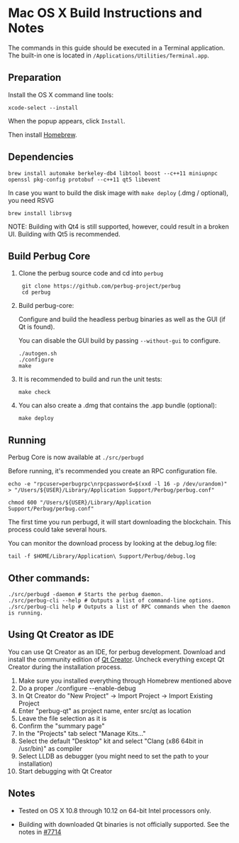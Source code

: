 Mac OS X Build Instructions and Notes
====================================
The commands in this guide should be executed in a Terminal application.
The built-in one is located in `/Applications/Utilities/Terminal.app`.

Preparation
-----------
Install the OS X command line tools:

`xcode-select --install`

When the popup appears, click `Install`.

Then install [Homebrew](http://brew.sh).

Dependencies
----------------------

    brew install automake berkeley-db4 libtool boost --c++11 miniupnpc openssl pkg-config protobuf --c++11 qt5 libevent

In case you want to build the disk image with `make deploy` (.dmg / optional), you need RSVG

    brew install librsvg

NOTE: Building with Qt4 is still supported, however, could result in a broken UI. Building with Qt5 is recommended.

Build Perbug Core
------------------------

1. Clone the perbug source code and cd into `perbug`

        git clone https://github.com/perbug-project/perbug
        cd perbug

2.  Build perbug-core:

    Configure and build the headless perbug binaries as well as the GUI (if Qt is found).

    You can disable the GUI build by passing `--without-gui` to configure.

        ./autogen.sh
        ./configure
        make

3.  It is recommended to build and run the unit tests:

        make check

4.  You can also create a .dmg that contains the .app bundle (optional):

        make deploy

Running
-------

Perbug Core is now available at `./src/perbugd`

Before running, it's recommended you create an RPC configuration file.

    echo -e "rpcuser=perbugrpc\nrpcpassword=$(xxd -l 16 -p /dev/urandom)" > "/Users/${USER}/Library/Application Support/Perbug/perbug.conf"

    chmod 600 "/Users/${USER}/Library/Application Support/Perbug/perbug.conf"

The first time you run perbugd, it will start downloading the blockchain. This process could take several hours.

You can monitor the download process by looking at the debug.log file:

    tail -f $HOME/Library/Application\ Support/Perbug/debug.log

Other commands:
-------

    ./src/perbugd -daemon # Starts the perbug daemon.
    ./src/perbug-cli --help # Outputs a list of command-line options.
    ./src/perbug-cli help # Outputs a list of RPC commands when the daemon is running.

Using Qt Creator as IDE
------------------------
You can use Qt Creator as an IDE, for perbug development.
Download and install the community edition of [Qt Creator](https://www.qt.io/download/).
Uncheck everything except Qt Creator during the installation process.

1. Make sure you installed everything through Homebrew mentioned above
2. Do a proper ./configure --enable-debug
3. In Qt Creator do "New Project" -> Import Project -> Import Existing Project
4. Enter "perbug-qt" as project name, enter src/qt as location
5. Leave the file selection as it is
6. Confirm the "summary page"
7. In the "Projects" tab select "Manage Kits..."
8. Select the default "Desktop" kit and select "Clang (x86 64bit in /usr/bin)" as compiler
9. Select LLDB as debugger (you might need to set the path to your installation)
10. Start debugging with Qt Creator

Notes
-----

* Tested on OS X 10.8 through 10.12 on 64-bit Intel processors only.

* Building with downloaded Qt binaries is not officially supported. See the notes in [#7714](https://github.com/bitcoin/bitcoin/issues/7714)
